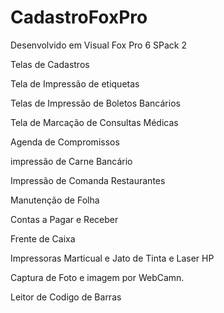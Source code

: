 # CadastroFoxPro
Desenvolvido em Visual Fox Pro 6 SPack 2

Telas de Cadastros 

Tela de Impressão de etiquetas

Telas de Impressão de Boletos Bancários

Tela de Marcação de Consultas Médicas

Agenda de Compromissos

impressão de Carne Bancário

Impressão de Comanda Restaurantes

Manutenção de Folha 

Contas a Pagar e Receber

Frente de Caixa

Impressoras Marticual e Jato de Tinta e Laser HP

Captura de Foto e imagem por WebCamn.

Leitor de Codigo de Barras
